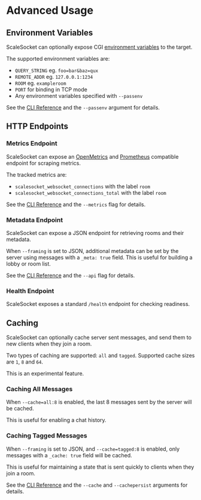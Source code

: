# Advanced Usage

## Environment Variables

ScaleSocket can optionally expose CGI [environment variables](https://www.rfc-editor.org/rfc/rfc3875.html) to the target.


The supported environment variables are:
* `QUERY_STRING` eg. `foo=bar&baz=qux`
* `REMOTE_ADDR` eg. `127.0.0.1:1234`
* `ROOM` eg. `exampleroom`
* `PORT` for binding in TCP mode
* Any environment variables specified with `--passenv`

See the [CLI Reference](/man/cli.md) and the `--passenv` argument for details.

## HTTP Endpoints

### Metrics Endpoint

ScaleSocket can expose an [OpenMetrics](https://openmetrics.io/) and [Prometheus](https://prometheus.io/) compatible endpoint for scraping metrics.

The tracked metrics are:
* `scalesocket_websocket_connections` with the label `room`
* `scalesocket_websocket_connections_total` with the label `room`

See the [CLI Reference](/man/cli.md) and the `--metrics` flag for details.

### Metadata Endpoint

ScaleSocket can expose a JSON endpoint for retrieving rooms and their metadata.

When `--framing` is set to JSON, additional metadata can be set by the server using messages with a `_meta: true` field.
This is useful for building a lobby or room list.

See the [CLI Reference](/man/cli.md) and the `--api` flag for details.

### Health Endpoint

ScaleSocket exposes a standard `/health` endpoint for checking readiness.

## Caching

ScaleSocket can optionally cache server sent messages, and send them to new clients when they join a room.

Two types of caching are supported: `all` and `tagged`. Supported cache sizes are `1`, `8` and `64`.

This is an experimental feature.

### Caching All Messages

When `--cache=all:8` is enabled, the last 8 messages sent by the server will be cached.

This is useful for enabling a chat history.

### Caching Tagged Messages

When `--framing` is set to JSON, and `--cache=tagged:8` is enabled, only messages with a `_cache: true` field will be cached.

This is useful for maintaining a state that is sent quickly to clients when they join a room.

See the [CLI Reference](/man/cli.md) and the `--cache` and `--cachepersist` arguments for details.

